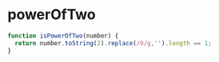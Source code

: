 powerOfTwo
==========

```js
function isPowerOfTwo(number) {
  return number.toString(2).replace(/0/g,'').length == 1;
}
```
